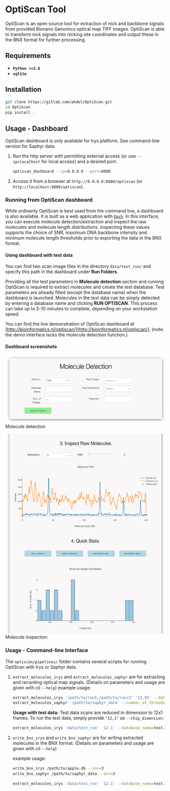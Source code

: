 # OptiScan Tool

OptiScan is an open source tool for extraction of nick and backbone signals
from provided Bionano Genomics optical map TIFF images. OptiScan is able to
transform nick signals into nicking site coordinates and output these in
the BNX format for further processing.


## Requirements

* **`Python >=3.6`** 
* **`sqlite`**

## Installation

```bash
git clone https://gitlab.com/akdel/OptiScan.git
cd OptiScan
pip install .
```

## Usage - Dashboard
OptiScan dashboard is only available for Irys platform. See command-line version for Saphyr data.

1. Run the http server with permitting external access (or use `--ip=localhost` for local access) and a desired port:
    ```bash
    optiscan_dashboard --ip=0.0.0.0 --port=8080
    ```
2. Access it from a browser at `http://0.0.0.0:8080/optiscan` (or `http://localhost:8080/optiscan`).

### Running from OptiScan dashboard

While ordinarily OptiScan is best used from the command line, a dashboard is also available. 
 It is built as a web application with 
[`Dash`](https://github.com/plotly/dash).  In this interface, you can
execute molecule detection/extraction and inspect the raw molecules and
molecule length distributions.  Inspecting these values supports the choice
of SNR, maximum DNA backbone intensity and minimum molecule length
thresholds prior to exporting the data in the BNX format.

#### Using dashboard with test data

You can find two scan image files in the directory `data/test_run/` and specify this 
path in the dashboard under **Run Folders**.

Providing all the test parameters in **Molecule detection** section and
running OptiScan is required to extract molecules and create the test
database.  Test parameters are already filled (except the database name) when
the dashboard is launched.  Molecules in the test data can be simply
detected by entering a database name and clicking **RUN OPTISCAN**.  This
process can take up to 5-10 minutes to complete, depending on your 
workstation speed.

You can find the live demonstration of OptiScan dashboard at [http://bioinformatics.nl/optiscan/](http://bioinformatics.nl/optiscan/). (note: the demo interface lacks the molecule detection function.)

#### Dashboard screenshots

![](screenshot1.png)
Molecule detection

![](screenshot2.png)
Molecule inspection

### Usage - Command-line Interface
The `optiscan/pipelines/` folder contains several scripts for running OptiScan with Irys or Saphyr data.

1. `extract_molecules_irys` and `extract_molecules_saphyr` are for extracting and recording optical map signals. (Details on parameters and usage are given with cli `--help`)
    example usage:
    
    ```bash
   extract_molecules_irys '/path/to/run1,/path/to/run/2' '12,95' --database_name=data.db --number_of_threads=10
   extract_molecules_saphyr '/path/to/saphyr_data' --number_of_threads=10
    ```
   **Usage with test data:**
   Test data scans are reduced in dimension to 12x1 frames. To run the test data, simply provide `"12,1"` as `--chip_dimension`:
   
   ```bash
   extract_molecules_irys 'data/test_run' '12,1' --database_name=test.db --number_of_threads=2
   ```
   
2. `write_bnx_irys` and `write_bnx_saphyr` are for writing extracted molecules in the BNX format. (Details on parameters and usage are given with cli `--help`)
    
    example usage:
    ```bash
   write_bnx_irys /path/to/apple.db --snr=3
   write_bnx_saphyr /path/to/saphyr_data --snr=3
   ```
   
   ```bash
   extract_molecules_irys 'data/test_run' '12,1' --database_name=test.db --number_of_threads=2
   ```
   